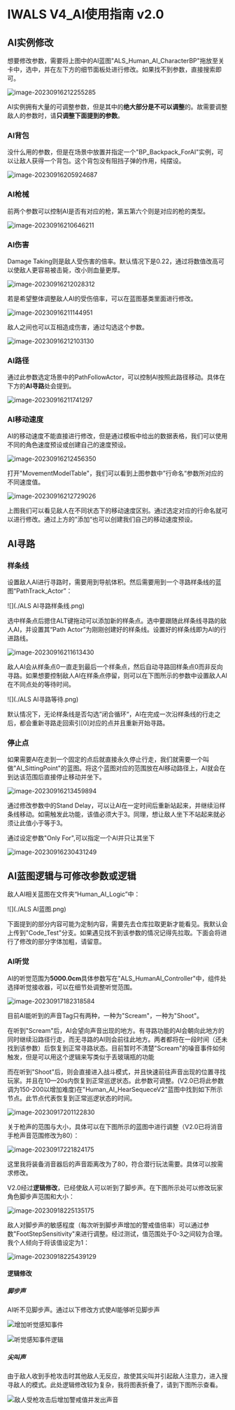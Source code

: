 # IWALS V4_AI使用指南 v2.0

## AI实例修改

想要修改参数，需要将上图中的AI蓝图"ALS_Human_AI_CharacterBP"拖放至关卡中，选中，并在左下方的细节面板处进行修改。如果找不到参数，直接搜索即可。

![image-20230916212255285](./image-20230916212255285.png)

AI实例拥有大量的可调整参数，但是其中的**绝大部分是不可以调整**的。故需要调整敌人的参数时，请**只调整下面提到的参数**。

### AI背包

没什么用的参数，但是在场景中放置并指定一个"BP_Backpack_ForAI"实例，可以让敌人获得一个背包。这个背包没有阻挡子弹的作用，纯摆设。

![image-20230916205924687](./image-20230916205924687.png)

### AI枪械

前两个参数可以控制AI是否有对应的枪，第五第六个则是对应的枪的类型。

![image-20230916210646211](./image-20230916210646211.png)

### AI伤害

Damage Taking则是敌人受伤害的倍率。默认情况下是0.22，通过将数值改高可以使敌人更容易被击毙，改小则血量更厚。

![image-20230916212028312](./image-20230916212028312.png)

若是希望整体调整敌人AI的受伤倍率，可以在蓝图基类里面进行修改。

![image-20230916211144951](./image-20230916211144951.png)

敌人之间也可以互相造成伤害，通过勾选这个参数。

![image-20230916212103130](./image-20230916212103130.png)

### AI路径

通过此参数选定场景中的PathFollowActor，可以控制AI按照此路径移动。具体在下方的**AI寻路**处会提到。

![image-20230916211741297](./image-20230916211741297.png)

### AI移动速度

AI的移动速度不能直接进行修改，但是通过模板中给出的数据表格，我们可以使用不同的角色速度预设或创建自己的速度预设。

![image-20230916212456350](./image-20230916212456350.png)

打开"MovementModelTable"，我们可以看到上图参数中”行命名“参数所对应的不同速度值。

![image-20230916212729026](./image-20230916212729026.png)

上图我们可以看见敌人在不同状态下的移动速度区别。通过选定对应的行命名就可以进行修改。通过上方的”添加“也可以创建我们自己的移动速度预设。

## AI寻路

### 样条线

设置敌人AI进行寻路时，需要用到导航体积。然后需要用到一个寻路样条线的蓝图“PathTrack_Actor”：

![](./ALS AI寻路样条线.png)

选中样条点后摁住ALT键拖动可以添加新的样条点。选中要跟随此样条线寻路的敌人AI，并设置其“Path Actor”为刚刚创建好的样条线。设置好的样条线即为AI的行进路线。

![image-20230916211613430](./image-20230916211613430.png)

敌人AI会从样条点0一直走到最后一个样条点，然后自动寻路回样条点0而非反向寻路。如果想要控制敌人AI在样条点停留，则可以在下图所示的参数中设置敌人AI在不同点处的等待时间。

![](./ALS AI寻路等待.png)

默认情况下，无论样条线是否勾选”闭合循环“，AI在完成一次沿样条线的行走之后，都会重新寻路走回索引[0]对应的点并且重新开始寻路。

### 停止点

如果需要AI在走到一个固定的点后就直接永久停止行走，我们就需要一个叫做"AI_SittingPoint"的蓝图。将这个蓝图对应的范围放在AI移动路径上，AI就会在到达该范围后直接停止移动并坐下。

![image-20230916213459894](./image-20230916213459894.png)

通过修改参数中的Stand Delay，可以让AI在一定时间后重新站起来，并继续沿样条线移动。如需触发此功能，该值必须大于3。同理，想让敌人坐下不站起来就必须让此值小于等于3。

通过设定参数"Only For",可以指定一个AI并只让其坐下

![image-20230916230431249](./image-20230916230431249.png)

## AI蓝图逻辑与可修改参数或逻辑

敌人AI相关蓝图在文件夹“Human_AI_Logic”中：

![](./ALS AI蓝图.png)

下面提到的部分内容可能为定制内容，需要先去仓库拉取更新才能看见。我默认会上传到"Code_Test"分支。如果遇见找不到该参数的情况记得先拉取。下面会将进行了修改的部分字体加粗，请留意。

### AI听觉

AI的听觉范围为**5000.0cm**具体参数写在"ALS_HumanAI_Controller"中，组件处选择听觉接收器，可以在细节处调整听觉范围。

![image-20230917182318584](./image-20230917182318584.png)

目前AI能听到的声音Tag只有两种，一种为"Scream"，一种为"Shoot"。

在听到"Scream"后，AI会望向声音出现的地方。有寻路功能的AI会朝向此地方的同时继续沿路径行走，而无寻路的AI则会前往此地方。两者都将在一段时间（还未找到该参数）后恢复到正常寻路状态。目前暂时不清楚"Scream"的噪音事件如何触发，但是可以用这个逻辑来写类似于丢玻璃瓶的功能

而在听到"Shoot"后，则会直接进入战斗模式，并且快速前往声音出现的位置寻找玩家。并且在10—20s内恢复到正常巡逻状态。此参数可调整。(V2.0已将此参数调为150-200以增加难度)在"Human_AI_HearSequeceV2"蓝图中找到如下所示节点。此节点代表恢复到正常巡逻状态的时间。

![image-20230917201122830](./image-20230917201122830.png)

关于枪声的范围与大小，具体可以在下图所示的蓝图中进行调整（V2.0已将消音手枪声音范围修改为80）：

![image-20230917221824175](./image-20230917221824175.png)

这里我将装备消音器后的声音距离改为了80，符合潜行玩法需要。具体可以按需求修改。

V2.0经过**逻辑修改**，已经使敌人可以听到了脚步声。在下图所示处可以修改玩家角色脚步声范围和大小：

![image-20230918225135175](./image-20230918225135175.png)

敌人对脚步声的敏感程度（每次听到脚步声增加的警戒值倍率）可以通过参数"FootStepSensitivity"来进行调整。经过测试，值范围处于0-3之间较为合理。我个人倾向于将该值设定为1：

![image-20230918225439129](./image-20230918225439129.png)

#### 逻辑修改

##### 脚步声

AI听不见脚步声。通过以下修改方式使AI能够听见脚步声

![增加听觉感知事件](./增加听觉感知事件.png)

![听觉感知事件逻辑](./听觉感知事件逻辑.png)

##### 尖叫声

由于敌人收到手枪攻击时其他敌人无反应，故使其尖叫并引起敌人注意力，进入搜寻敌人的模式。此处逻辑修改较为复杂，我将图表折叠了，请到下图所示查看。

![敌人受枪攻击后增加警戒值并发出声音](./敌人受枪攻击后增加警戒值并发出声音.png)